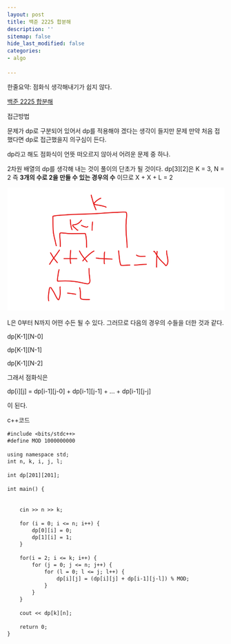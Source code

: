 ```yaml
---
layout: post
title: 백준 2225 합분해
description: ''
sitemap: false
hide_last_modified: false
categories:
- algo

---
```

한줄요약: 점화식 생각해내기가 쉽지 않다.

[백준 2225 합분해](https://www.acmicpc.net/problem/2225)

접근방법

문제가 dp로 구분되어 있어서 dp를 적용해야 겠다는 생각이 들지만
문제 만약 처음 접했다면 dp로 접근했을지 의구심이 든다.

dp라고 해도 점화식이 언뜻 떠오르지 않아서 어려운 문제 중 하나.

2차원 배열의 dp를 생각해 내는 것이 풀이의 단초가 될 것이다.
dp\[3\]\[2\]은 K = 3, N = 2 즉 **3개의 수로 2을 만들 수 있는 경우의 수** 이므로
X + X + L = 2

![](/uploads/2022-04-10-002832.png)

L은 0부터 N까지 어떤 수든 될 수 있다. 그러므로 다음의 경우의 수들을 더한 것과 같다.

dp\[K-1\]\[N-0\]

dp\[K-1\]\[N-1\]

dp\[K-1\]\[N-2\]

그래서 점화식은

dp\[i\]\[j\] = dp\[i-1\]\[j-0\] + dp\[i-1\]\[j-1\] + ... + dp\[i-1\]\[j-j\]

이 된다.

c++코드

    #include <bits/stdc++>
    #define MOD 1000000000
    
    using namespace std;
    int n, k, i, j, l;
    
    int dp[201][201];
    
    int main() {
    
    
    	cin >> n >> k;
    
        for (i = 0; i <= n; i++) {
            dp[0][i] = 0;
            dp[1][i] = 1;
        }
    
        for(i = 2; i <= k; i++) {
            for (j = 0; j <= n; j++) {
                for (l = 0; l <= j; l++) {
                    dp[i][j] = (dp[i][j] + dp[i-1][j-l]) % MOD;
                }
            }
        }
    
        cout << dp[k][n];
    
        return 0;
    }